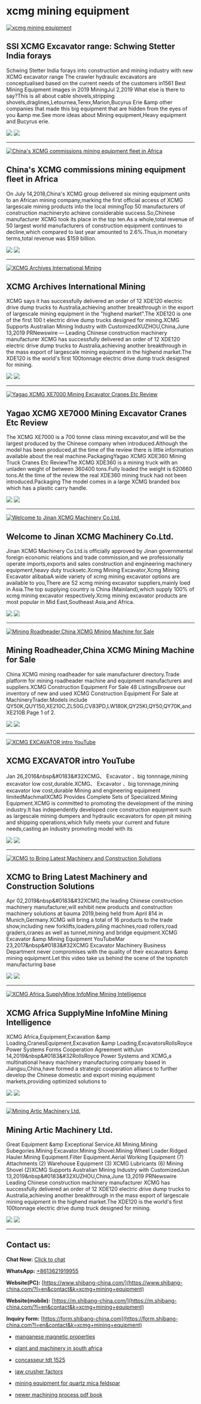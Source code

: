 # xcmg mining equipment

<a href="https://swt.shibang-china.com/?l=en&img&k=xcmg+mining+equipment" target="_blank">![xcmg mining equipment](http://static.shibang-china.com/all-800x300/354.jpg)</a>

## SSI XCMG Excavator range: Schwing Stetter India forays
Schwing Stetter India forays into construction and mining industry with new XCMG excavator range The crawler hydraulic excavators are conceptualised based on the current needs of the customers in1561 Best Mining Equipment images in 2019 MiningJul 2,2019 What else is there to say?This is all about cable shovels,stripping shovels,draglines,Letournea,Terex,Marion,Bucyrus Erie &amp other companies that made this big equipment that are hidden from the eyes of you &amp me.See more ideas about Mining equipment,Heavy equipment and Bucyrus erie.


<a href="https://whatsapp.shibangsoft.com/WhatsApp.php" target="_blank" title="WhatsApp">![](http://static.shibang-china.com/icon/whatsapp.png)</a> <a href="https://swt.shibang-china.com/?l=en&icon&k=xcmg+mining+equipment" target="_blank">![](http://static.shibang-china.com/icon/chat-en.png)</a>

---

<a href="https://swt.shibang-china.com/?l=en&img&k=xcmg+mining+equipment" target="_blank">![China's XCMG commissions mining equipment fleet in Africa](http://static.shibang-china.com/all-800x300/18.jpg)</a>

## China's XCMG commissions mining equipment fleet in Africa
On July 14,2018,China's XCMG group delivered six mining equipment units to an African mining company,marking the first official access of XCMG largescale mining products into the local miningTop 50 manufacturers of construction machineryto achieve considerable success.So,Chinese manufacturer XCMG took its place in the top ten.As a whole,total revenue of 50 largest world manufacturers of construction equipment continues to decline,which compared to last year amounted to 2.6%.Thus,in monetary terms,total revenue was $159 billion.


<a href="https://whatsapp.shibangsoft.com/WhatsApp.php" target="_blank" title="WhatsApp">![](http://static.shibang-china.com/icon/whatsapp.png)</a> <a href="https://swt.shibang-china.com/?l=en&icon&k=xcmg+mining+equipment" target="_blank">![](http://static.shibang-china.com/icon/chat-en.png)</a>

---

<a href="https://swt.shibang-china.com/?l=en&img&k=xcmg+mining+equipment" target="_blank">![XCMG Archives International Mining](http://static.shibang-china.com/all-800x300/370.jpg)</a>

## XCMG Archives International Mining
XCMG says it has successfully delivered an order of 12 XDE120 electric drive dump trucks to Australia,achieving another breakthrough in the export of largescale mining equipment in the "highend market".The XDE120 is one of the first 100 t electric drive dump trucks designed for mining.XCMG Supports Australian Mining Industry with CustomizedXUZHOU,China,June 13,2019 PRNewswire — Leading Chinese construction machinery manufacturer XCMG has successfully delivered an order of 12 XDE120 electric drive dump trucks to Australia,achieving another breakthrough in the mass export of largescale mining equipment in the highend market.The XDE120 is the world's first 100tonnage electric drive dump truck designed for mining.


<a href="https://whatsapp.shibangsoft.com/WhatsApp.php" target="_blank" title="WhatsApp">![](http://static.shibang-china.com/icon/whatsapp.png)</a> <a href="https://swt.shibang-china.com/?l=en&icon&k=xcmg+mining+equipment" target="_blank">![](http://static.shibang-china.com/icon/chat-en.png)</a>

---

<a href="https://swt.shibang-china.com/?l=en&img&k=xcmg+mining+equipment" target="_blank">![Yagao XCMG XE7000 Mining Excavator Cranes Etc Review](http://static.shibang-china.com/all-800x300/460.jpg)</a>

## Yagao XCMG XE7000 Mining Excavator Cranes Etc Review
The XCMG XE7000 is a 700 tonne class mining excavator,and will be the largest produced by the Chinese company when introduced.Although the model has been produced,at the time of the review there is little information available about the real machine.PackagingYagao XCMG XDE360 Mining Truck Cranes Etc ReviewThe XCMG XDE360 is a mining truck with an unladen weight of between 360400 tons.Fully loaded the weight is 620660 tons.At the time of the review the real XDE360 mining truck had not been introduced.Packaging The model comes in a large XCMG branded box which has a plastic carry handle.


<a href="https://whatsapp.shibangsoft.com/WhatsApp.php" target="_blank" title="WhatsApp">![](http://static.shibang-china.com/icon/whatsapp.png)</a> <a href="https://swt.shibang-china.com/?l=en&icon&k=xcmg+mining+equipment" target="_blank">![](http://static.shibang-china.com/icon/chat-en.png)</a>

---

<a href="https://swt.shibang-china.com/?l=en&img&k=xcmg+mining+equipment" target="_blank">![Welcome to Jinan XCMG Machinery Co.Ltd.](http://static.shibang-china.com/all-800x300/1154.jpg)</a>

## Welcome to Jinan XCMG Machinery Co.Ltd.
Jinan XCMG Machinery Co.Ltd.is officially approved by Jinan governmental foreign economic relations and trade commission,and we professionally operate imports,exports and sales construction and engineering machinery equipment,heavy duty trucksetc.Xcmg Mining Excavator,Xcmg Mining Excavator alibabaA wide variety of xcmg mining excavator options are available to you,There are 52 xcmg mining excavator suppliers,mainly loed in Asia.The top supplying country is China (Mainland),which supply 100% of xcmg mining excavator respectively.Xcmg mining excavator products are most popular in Mid East,Southeast Asia,and Africa.


<a href="https://whatsapp.shibangsoft.com/WhatsApp.php" target="_blank" title="WhatsApp">![](http://static.shibang-china.com/icon/whatsapp.png)</a> <a href="https://swt.shibang-china.com/?l=en&icon&k=xcmg+mining+equipment" target="_blank">![](http://static.shibang-china.com/icon/chat-en.png)</a>

---

<a href="https://swt.shibang-china.com/?l=en&img&k=xcmg+mining+equipment" target="_blank">![Mining Roadheader,China XCMG Mining Machine for Sale](http://static.shibang-china.com/all-800x300/894.jpg)</a>

## Mining Roadheader,China XCMG Mining Machine for Sale
China XCMG mining roadheader for sale manufacturer directory.Trade platform for mining roadheader machine and equipment manufacturers and suppliers.XCMG Construction Equipment For Sale 48 ListingsBrowse our inventory of new and used XCMG Construction Equipment For Sale at MachineryTrader.Models include QY50K,QUY150,XE210C,ZL50G,CV83PD,LW180K,QY25KI,QY50,QY70K,and XE210B.Page 1 of 2.


<a href="https://whatsapp.shibangsoft.com/WhatsApp.php" target="_blank" title="WhatsApp">![](http://static.shibang-china.com/icon/whatsapp.png)</a> <a href="https://swt.shibang-china.com/?l=en&icon&k=xcmg+mining+equipment" target="_blank">![](http://static.shibang-china.com/icon/chat-en.png)</a>

---

<a href="https://swt.shibang-china.com/?l=en&img&k=xcmg+mining+equipment" target="_blank">![XCMG EXCAVATOR intro YouTube](http://static.shibang-china.com/all-800x300/664.jpg)</a>

## XCMG EXCAVATOR intro YouTube
Jan 26,2016&nbsp&#0183&#32XCMG、 Excavator 、big tonnnage,mining excavator low cost,durable.XCMG、 Excavator 、big tonnnage,mining excavator low cost,durable Mining and engineering equipment limitedMachmallXCMG Provides Complete Sets of Specialized.Mining Equipment.XCMG is committed to promoting the development of the mining industry.It has independently developed core construction equipment such as largescale mining dumpers and hydraulic excavators for open pit mining and shipping operations,which fully meets your current and future needs,casting an industry promoting model with its


<a href="https://whatsapp.shibangsoft.com/WhatsApp.php" target="_blank" title="WhatsApp">![](http://static.shibang-china.com/icon/whatsapp.png)</a> <a href="https://swt.shibang-china.com/?l=en&icon&k=xcmg+mining+equipment" target="_blank">![](http://static.shibang-china.com/icon/chat-en.png)</a>

---

<a href="https://swt.shibang-china.com/?l=en&img&k=xcmg+mining+equipment" target="_blank">![XCMG to Bring Latest Machinery and Construction Solutions](http://static.shibang-china.com/all-800x300/536.jpg)</a>

## XCMG to Bring Latest Machinery and Construction Solutions
Apr 02,2019&nbsp&#0183&#32XCMG,the leading Chinese construction machinery manufacturer,will exhibit new products and construction machinery solutions at bauma 2019,being held from April 814 in Munich,Germany.XCMG will bring a total of 16 products to the trade show,including new forklifts,loaders,piling machines,road rollers,road graders,cranes as well as tunnel,mining and bridge equipment.XCMG Excavator &amp Mining Equipment YouTubeMar 23,2017&nbsp&#0183&#32XCMG Excavator Machinery Business Department never compromises with the quality of their excavators &amp mining equipment.Let this video take us behind the scene of the topnotch manufacturing base


<a href="https://whatsapp.shibangsoft.com/WhatsApp.php" target="_blank" title="WhatsApp">![](http://static.shibang-china.com/icon/whatsapp.png)</a> <a href="https://swt.shibang-china.com/?l=en&icon&k=xcmg+mining+equipment" target="_blank">![](http://static.shibang-china.com/icon/chat-en.png)</a>

---

<a href="https://swt.shibang-china.com/?l=en&img&k=xcmg+mining+equipment" target="_blank">![XCMG Africa SupplyMine InfoMine Mining Intelligence](http://static.shibang-china.com/all-800x300/570.jpg)</a>

## XCMG Africa SupplyMine InfoMine Mining Intelligence
XCMG Africa,Equipment,Excavation &amp Loading,CranesEquipment,Excavation &amp Loading,ExcavatorsRollsRoyce Power Systems Forms Cooperation Agreement withJun 14,2019&nbsp&#0183&#32RollsRoyce Power Systems and XCMG,a multinational heavy machinery manufacturing company based in Jiangsu,China,have formed a strategic cooperation alliance to further develop the Chinese domestic and export mining equipment markets,providing optimized solutions to


<a href="https://whatsapp.shibangsoft.com/WhatsApp.php" target="_blank" title="WhatsApp">![](http://static.shibang-china.com/icon/whatsapp.png)</a> <a href="https://swt.shibang-china.com/?l=en&icon&k=xcmg+mining+equipment" target="_blank">![](http://static.shibang-china.com/icon/chat-en.png)</a>

---

<a href="https://swt.shibang-china.com/?l=en&img&k=xcmg+mining+equipment" target="_blank">![Mining Artic Machinery Ltd.](http://static.shibang-china.com/all-800x300/1240.jpg)</a>

## Mining Artic Machinery Ltd.
Great Equipment &amp Exceptional Service.All Mining.Mining Subegories.Mining Excavator.Mining Shovel.Mining Wheel Loader.Ridged Hauler.Mining Equipment.Filter Equipment.Aerial Working Equipment (7) Attachments (2) Warehouse Equipment (3) XCMG Lubricants (6) Mining Shovel (2)XCMG Supports Australian Mining Industry with CustomizedJun 13,2019&nbsp&#0183&#32XUZHOU,China,June 13,2019 PRNewswire Leading Chinese construction machinery manufacturer XCMG has successfully delivered an order of 12 XDE120 electric drive dump trucks to Australia,achieving another breakthrough in the mass export of largescale mining equipment in the highend market.The XDE120 is the world's first 100tonnage electric drive dump truck designed for mining.


<a href="https://whatsapp.shibangsoft.com/WhatsApp.php" target="_blank" title="WhatsApp">![](http://static.shibang-china.com/icon/whatsapp.png)</a> <a href="https://swt.shibang-china.com/?l=en&icon&k=xcmg+mining+equipment" target="_blank">![](http://static.shibang-china.com/icon/chat-en.png)</a>

---
## Contact us:

**Chat Now:** [Click to chat](https://swt.shibang-china.com?l=en&contact&k=xcmg+mining+equipment)

**WhatsApp:**  [+8613621919955](https://whatsapp.shibangsoft.com/WhatsApp.php)

**Website(PC):** [https://www.shibang-china.com/](https://www.shibang-china.com/?l=en&contact&k=xcmg+mining+equipment)

**Website(mobile):** [https://m.shibang-china.com/](https://m.shibang-china.com/?l=en&contact&k=xcmg+mining+equipment)

**Inquiry form:** [https://form.shibang-china.com](https://form.shibang-china.com?l=en&contact&k=xcmg+mining+equipment)

* [manganese magnetic properties](../114/manganese%20magnetic%20properties.md)

* [plant and machinery in south africa](../111/plant%20and%20machinery%20in%20south%20africa.md)

* [concasseur tdt 1525](../117/concasseur%20tdt%201525.md)

* [jaw crusher factors](../114/jaw%20crusher%20factors.md)

* [mining equipment for quartz mica feldspar](../114/mining%20equipment%20for%20quartz%20mica%20feldspar.md)

* [newer machining process pdf book](../114/newer%20machining%20process%20pdf%20book.md)